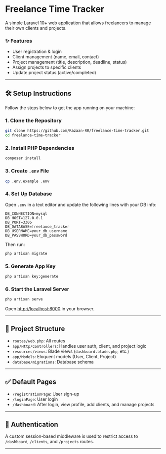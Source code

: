 # Freelance Time Tracker

A simple Laravel 10+ web application that allows freelancers to manage their own clients and projects.

### ✨ Features
- User registration & login
- Client management (name, email, contact)
- Project management (title, description, deadline, status)
- Assign projects to specific clients
- Update project status (active/completed)

---

## 🛠️ Setup Instructions

Follow the steps below to get the app running on your machine:

### 1. Clone the Repository

```bash
git clone https://github.com/Razaan-RR/freelance-time-tracker.git
cd freelance-time-tracker
````

### 2. Install PHP Dependencies

```bash
composer install
```

### 3. Create `.env` File

```bash
cp .env.example .env
```

### 4. Set Up Database

Open `.env` in a text editor and update the following lines with your DB info:

```
DB_CONNECTION=mysql
DB_HOST=127.0.0.1
DB_PORT=3306
DB_DATABASE=freelance_tracker
DB_USERNAME=your_db_username
DB_PASSWORD=your_db_password
```

Then run:

```bash
php artisan migrate
```

### 5. Generate App Key

```bash
php artisan key:generate
```

### 6. Start the Laravel Server

```bash
php artisan serve
```

Open [http://localhost:8000](http://localhost:8000) in your browser.

---

## 📁 Project Structure

* `routes/web.php`: All routes
* `app/Http/Controllers`: Handles user auth, client, and project logic
* `resources/views`: Blade views (`dashboard.blade.php`, etc.)
* `app/Models`: Eloquent models (User, Client, Project)
* `database/migrations`: Database schema

---

## ✅ Default Pages

* `/registrationPage`: User sign-up
* `/loginPage`: User login
* `/dashboard`: After login, view profile, add clients, and manage projects

---

## 🔐 Authentication

A custom session-based middleware is used to restrict access to `/dashboard`, `/clients`, and `/projects` routes.

---


